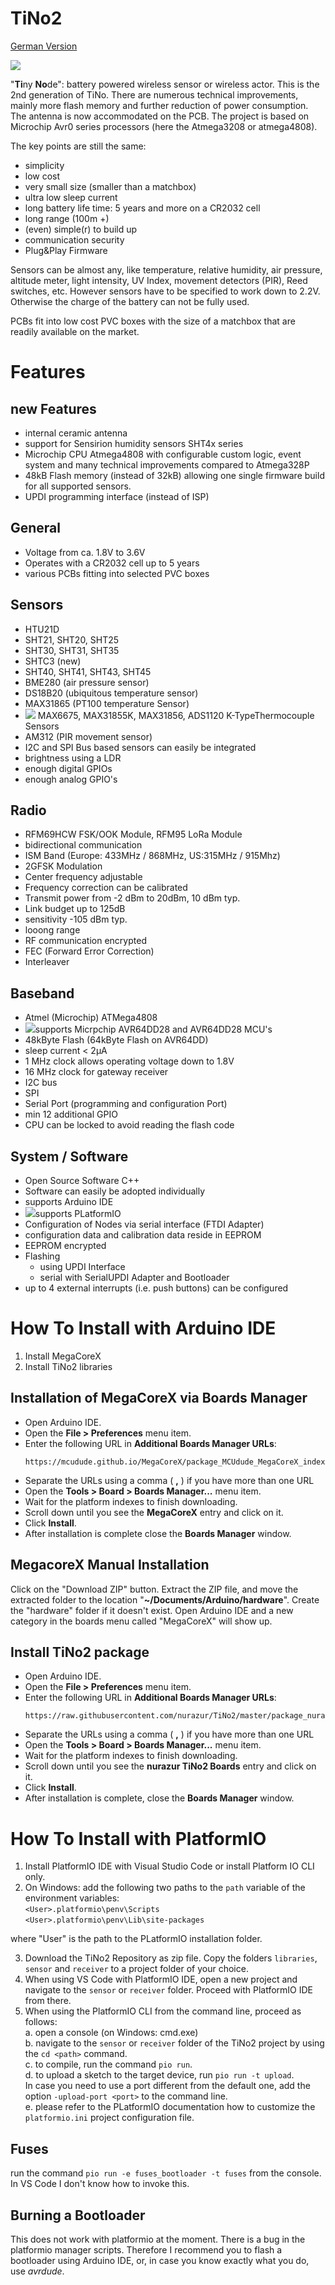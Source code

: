 # TiNo2
[German Version](https://github.com/nurazur/TiNo2/blob/master/LIESMICH.md)

![](https://github.com/nurazur/TiNo2/blob/master/Tino2_logo.png)

"**Ti**ny **No**de": battery powered wireless sensor or wireless actor.
This is the 2nd generation of TiNo. There are numerous technical improvements, mainly more flash memory and further reduction of power consumption. The antenna is now accommodated on the PCB. The project is based on Microchip Avr0 series processors (here the Atmega3208 or atmega4808).

The key points are still the same:

- simplicity
- low cost
- very small size (smaller than a matchbox)
- ultra low sleep current
- long battery life time: 5 years and more on a CR2032 cell
- long range (100m +)
- (even) simple(r) to build up
- communication security
- Plug&Play Firmware

Sensors can be almost any, like temperature, relative humidity, air pressure, altitude meter, light intensity, UV Index, movement detectors (PIR), Reed switches, etc. However sensors have to be specified to work down to 2.2V. Otherwise the charge of the battery can not be fully used.

PCBs fit into low cost PVC boxes with the size of a matchbox that are readily available on the market.  

# Features
## new Features
- internal ceramic antenna
- support for Sensirion humidity sensors SHT4x series
- Microchip CPU Atmega4808 with configurable custom logic, event system and many technical improvements compared to Atmega328P
- 48kB Flash memory (instead of 32kB) allowing one single firmware build for all supported sensors.
- UPDI programming interface (instead of ISP)

## General
- Voltage from ca. 1.8V to 3.6V
- Operates with a CR2032 cell up to 5 years
- various PCBs fitting into selected PVC boxes

## Sensors
- HTU21D
- SHT21, SHT20, SHT25
- SHT30, SHT31, SHT35
- SHTC3 (new)
- SHT40, SHT41, SHT43, SHT45
- BME280 (air pressure sensor)
- DS18B20 (ubiquitous temperature sensor)
- MAX31865 (PT100 temperature Sensor)
- ![](https://github.com/nurazur/TiNo2/blob/e5b521a594be324584e5fc79e4e9750f60dd1295/New_smaller.png) MAX6675, MAX31855K, MAX31856, ADS1120 K-TypeThermocouple Sensors
- AM312 (PIR movement sensor)
- I2C and SPI Bus based sensors can easily be integrated
- brightness using a LDR
- enough digital GPIOs
- enough analog GPIO's

## Radio
- RFM69HCW FSK/OOK Module, RFM95 LoRa Module
- bidirectional communication
- ISM Band (Europe: 433MHz / 868MHz, US:315MHz / 915Mhz)
- 2GFSK Modulation
- Center frequency adjustable
- Frequency correction can be calibrated
- Transmit power from -2 dBm to 20dBm, 10 dBm typ.
- Link budget up to 125dB
- sensitivity -105 dBm typ.
- looong range
- RF communication encrypted
- FEC (Forward Error Correction)
- Interleaver

## Baseband
- Atmel (Microchip) ATMega4808
-  ![](https://github.com/nurazur/TiNo2/blob/e5b521a594be324584e5fc79e4e9750f60dd1295/New_smaller.png)supports Micrpchip AVR64DD28 and AVR64DD28 MCU's
- 48kByte Flash (64kByte Flash on AVR64DD)
- sleep current < 2µA
- 1 MHz clock allows operating voltage down to 1.8V
- 16 MHz clock for gateway receiver
- I2C bus
- SPI
- Serial Port (programming and configuration Port)
- min 12 additional GPIO
- CPU can be locked to avoid reading the flash code

## System / Software
- Open Source Software C++
- Software can easily be adopted individually
- supports Arduino IDE
- ![](https://github.com/nurazur/TiNo2/blob/e5b521a594be324584e5fc79e4e9750f60dd1295/New_smaller.png)supports PLatformIO
- Configuration of Nodes via serial interface (FTDI Adapter)
- configuration data and calibration data reside in EEPROM
- EEPROM encrypted
- Flashing
  - using UPDI Interface
  - serial with SerialUPDI Adapter and Bootloader
- up to 4 external interrupts (i.e. push buttons) can be configured

# How To Install with Arduino IDE
1. Install MegaCoreX
2. Install TiNo2 libraries

## Installation of  MegaCoreX via Boards Manager
* Open Arduino IDE.
* Open the **File > Preferences** menu item.
* Enter the following URL in **Additional Boards Manager URLs**:
    ```
    https://mcudude.github.io/MegaCoreX/package_MCUdude_MegaCoreX_index.json
    ```
* Separate the URLs using a comma ( **,** ) if you have more than one URL
* Open the **Tools > Board > Boards Manager...** menu item.
* Wait for the platform indexes to finish downloading.
* Scroll down until you see the **MegaCoreX** entry and click on it.
* Click **Install**.
* After installation is complete close the **Boards Manager** window.

## MegacoreX Manual Installation
Click on the "Download ZIP" button. Extract the ZIP file, and move the extracted folder to the location "**~/Documents/Arduino/hardware**". Create the "hardware" folder if it doesn't exist.
Open Arduino IDE and a new category in the boards menu called "MegaCoreX" will show up.

## Install TiNo2 package
* Open Arduino IDE.
* Open the **File > Preferences** menu item.
* Enter the following URL in **Additional Boards Manager URLs**:
    ```
    https://raw.githubusercontent.com/nurazur/TiNo2/master/package_nurazur_TiNo2_index.json
    ```
* Separate the URLs using a comma ( **,** ) if you have more than one URL
* Open the **Tools > Board > Boards Manager...** menu item.
* Wait for the platform indexes to finish downloading.
* Scroll down until you see the **nurazur TiNo2 Boards** entry and click on it.
* Click **Install**.
* After installation is complete, close the **Boards Manager** window.

# How To Install with PlatformIO
  1. Install PlatformIO IDE with Visual Studio Code or install Platform IO CLI only.
  2. On Windows: add the following two paths to the `path` variable of the environment variables:<br>
  `<User>.platformio\penv\Scripts`<br>
  `<User>.platformio\penv\Lib\site-packages`<br>

  where "User" is the path to the PLatformIO installation folder.<br>
  
  3. Download the TiNo2 Repository as zip file. Copy the folders `libraries`, `sensor` and `receiver` to a project folder of your choice.
  4. When using VS Code with PlatformIO IDE, open a new project and navigate to the `sensor` or `receiver` folder. Proceed with PlatformIO IDE from there.
  5. When using the PlatformIO CLI from the command line, proceed as follows:<br>
    a. open a console (on Windows: cmd.exe)<br>
    b. navigate to the `sensor` or `receiver` folder of the TiNo2 project by using the `cd <path>` command.<br>
    c. to compile, run the command `pio run`.<br>
    d. to upload a sketch to the target device, run `pio run -t upload`.
    <br>In case you need to use a port different from the default one, add the option `-upload-port <port>` to the command line.<br>
    e. please refer to the PLatformIO documentation how to customize the `platformio.ini` project configuration file.

## Fuses
run the command `pio run -e fuses_bootloader -t fuses` from the console. In VS Code I don't know how to invoke this.
## Burning a Bootloader
This does not work with platformio at the moment. There is a bug in the platformio manager scripts. Therefore I recommend you to flash a bootloader using Arduino IDE, or, in case you know exactly what you do, use *avrdude*.
